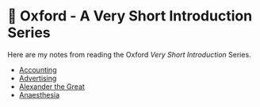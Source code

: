 # 📃 Oxford - A Very Short Introduction Series

Here are my notes from reading the Oxford *Very Short Introduction*
Series.

- [Accounting](accounting.md)
- [Advertising](advertising.md)
- [Alexander the Great](alexander.md)
- [Anaesthesia](anaesthesia.md)
